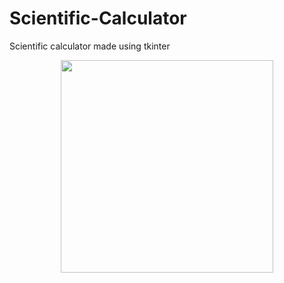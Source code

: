 # Scientific-Calculator
Scientific calculator made using tkinter

<p align="center">
   <img width="340" height="340"src="imgs/Sci_cal.png">
</p>



